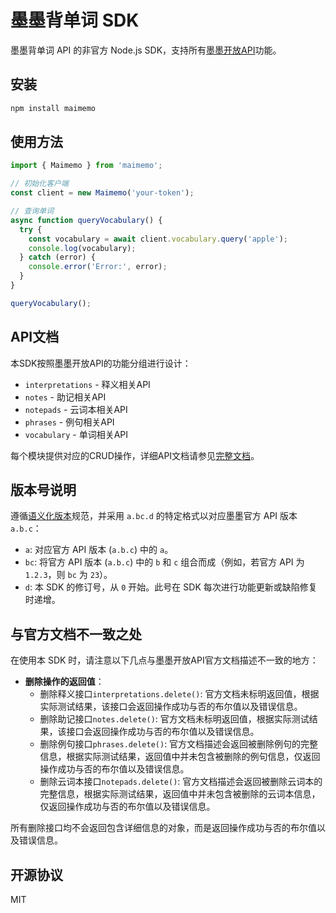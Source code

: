 # 墨墨背单词 SDK

墨墨背单词 API 的非官方 Node.js SDK，支持所有[墨墨开放API](https://open.maimemo.com/#/)功能。

## 安装

```bash
npm install maimemo
```

## 使用方法

```typescript
import { Maimemo } from 'maimemo';

// 初始化客户端
const client = new Maimemo('your-token');

// 查询单词
async function queryVocabulary() {
  try {
    const vocabulary = await client.vocabulary.query('apple');
    console.log(vocabulary);
  } catch (error) {
    console.error('Error:', error);
  }
}

queryVocabulary();
```

## API文档

本SDK按照墨墨开放API的功能分组进行设计：

- `interpretations` - 释义相关API
- `notes` - 助记相关API
- `notepads` - 云词本相关API
- `phrases` - 例句相关API
- `vocabulary` - 单词相关API

每个模块提供对应的CRUD操作，详细API文档请参见[完整文档](./docs/API.md)。

## 版本号说明

遵循[语义化版本](https://semver.org/lang/zh-CN/)规范，并采用 `a.bc.d` 的特定格式以对应墨墨官方 API 版本 `a.b.c`：

- `a`: 对应官方 API 版本 (`a.b.c`) 中的 `a`。
- `bc`: 将官方 API 版本 (`a.b.c`) 中的 `b` 和 `c` 组合而成（例如，若官方 API 为 `1.2.3`，则 `bc` 为 `23`）。
- `d`: 本 SDK 的修订号，从 `0` 开始。此号在 SDK 每次进行功能更新或缺陷修复时递增。

## 与官方文档不一致之处

在使用本 SDK 时，请注意以下几点与墨墨开放API官方文档描述不一致的地方：

- **删除操作的返回值**：
  - 删除释义接口`interpretations.delete()`: 官方文档未标明返回值，根据实际测试结果，该接口会返回操作成功与否的布尔值以及错误信息。
  - 删除助记接口`notes.delete()`: 官方文档未标明返回值，根据实际测试结果，该接口会返回操作成功与否的布尔值以及错误信息。
  - 删除例句接口`phrases.delete()`: 官方文档描述会返回被删除例句的完整信息，根据实际测试结果，返回值中并未包含被删除的例句信息，仅返回操作成功与否的布尔值以及错误信息。
  - 删除云词本接口`notepads.delete()`: 官方文档描述会返回被删除云词本的完整信息，根据实际测试结果，返回值中并未包含被删除的云词本信息，仅返回操作成功与否的布尔值以及错误信息。

所有删除接口均不会返回包含详细信息的对象，而是返回操作成功与否的布尔值以及错误信息。

## 开源协议

MIT

